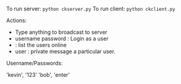 To run server: `python ckserver.py`
To run client: `python ckclient.py`

Actions:

- Type anything to broadcast to server
- <login> username password : Login as a user
- <list> : list the users online
- <message> user : private message a particular user.

Username/Passwords:

'kevin', '123'
'bob', 'enter'